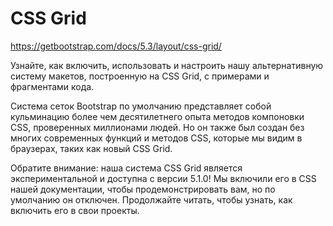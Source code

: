 # CSS Grid
https://getbootstrap.com/docs/5.3/layout/css-grid/

Узнайте, как включить, использовать и настроить нашу альтернативную систему макетов, построенную на CSS Grid, с примерами и фрагментами кода.

Система сеток Bootstrap по умолчанию представляет собой кульминацию более чем десятилетнего опыта методов компоновки CSS, проверенных миллионами людей. Но он также был создан без многих современных функций и методов CSS, которые мы видим в браузерах, таких как новый CSS Grid.

Обратите внимание: наша система CSS Grid является экспериментальной и доступна с версии 5.1.0! Мы включили его в CSS нашей документации, чтобы продемонстрировать вам, но по умолчанию он отключен. Продолжайте читать, чтобы узнать, как включить его в свои проекты.
